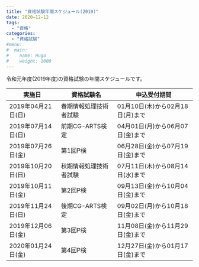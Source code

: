 ```yaml
---
title: "資格試験年間スケジュール(2019)"
date: 2020−12−12
tags:
  - "資格"
categories:
  - "資格試験"
#menu: 
#  main:
#    name: Hugo
#    weight: 1000
---
```

<!--more-->
令和元年度(2019年度)の資格試験の年間スケジュールです。


| 実施日 | 資格試験名 | 申込受付期間|
| ----- | ---- | ---- |
| 2019年04月21日(日) | 春期情報処理技術者試験 | 01月10日(木)から02月18日(月)まで|
| 2019年07月14日(日) | 前期CG-ARTS検定 | 04月01日(月)から06月07日(金)まで|
| 2019年07月26日(金) | 第1回P検 | 06月28日(金)から07月19日(金)まで|
| 2019年10月20日(日) | 秋期情報処理技術者試験 | 07月11日(木)から08月14日(水)まで|
| 2019年10月11日(金) | 第2回P検 | 09月13日(金)から10月04日(金)まで|
| 2019年11月24日(日) | 後期CG-ARTS検定 | 09月02日(月)から10月18日(金)まで|
| 2019年12月06日(金) | 第3回P検 | 11月08日(金)から11月29日(金)まで|
| 2020年01月24日(金) | 第4回P検 | 12月27日(金)から01月17日(金)まで|